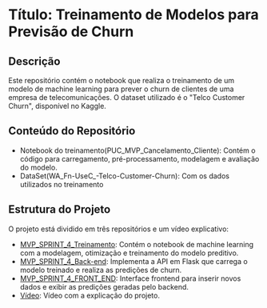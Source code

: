# Título: Treinamento de Modelos para Previsão de Churn

## Descrição

Este repositório contém o notebook que realiza o treinamento de um modelo de machine learning para prever o churn de clientes de uma empresa de telecomunicações. O dataset utilizado é o "Telco Customer Churn", disponível no Kaggle.

## Conteúdo do Repositório

- Notebook do treinamento(PUC_MVP_Cancelamento_Cliente): Contém o código para carregamento, pré-processamento, modelagem e avaliação do modelo.
- DataSet(WA_Fn-UseC_-Telco-Customer-Churn): Com os dados utilizados no treinamento

## Estrutura do Projeto

O projeto está dividido em três repositórios e um vídeo explicativo:

- [MVP_SPRINT_4_Treinamento](https://github.com/Luca-sketch/MVP_SPRINT_4_Treinamento.git): Contém o notebook de machine learning com a modelagem, otimização e treinamento do modelo preditivo. 
- [MVP_SPRINT_4_Back-end](https://github.com/Luca-sketch/MVP_SPRINT_4_Back-End.git): Implementa a API em Flask que carrega o modelo treinado e realiza as predições de churn.
- [MVP_SPRINT_4_FRONT_END](https://github.com/Luca-sketch/MVP_SPRINT_4_Front-End.git): Interface frontend para inserir novos dados e exibir as predições geradas pelo backend.
- [Vídeo](https://drive.google.com/file/d/1HQgQcQTmpStFg4wwNPHoap9S59pVbp0I/view?usp=drive_link): Vídeo com a explicação do projeto.
